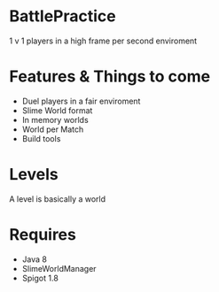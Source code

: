 # BattlePractice
1 v 1 players  in a high frame per second enviroment

# Features & Things to come
* Duel players in a fair enviroment
* Slime World format
* In memory worlds
* World per Match
* Build tools

# Levels
A level is basically a world

# Requires
* Java 8
* SlimeWorldManager
* Spigot 1.8